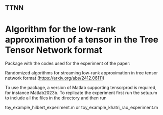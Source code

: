 ## TTNN 
# Algorithm for the low-rank approximation of a tensor in the Tree Tensor Network format

Package with the codes used for the experiment of the paper:

Randomized algorithms for streaming low-rank approximation in tree tensor network format (https://arxiv.org/abs/2412.06111)

To use the package, a version of Matlab supporting tensorprod is required, for instance Matlab2023b.
To replicate the experiment first run the setup.m to include all the files in the directory and then run 

toy_example_hilbert_experiment.m   or   toy_example_khatri_rao_experiment.m
